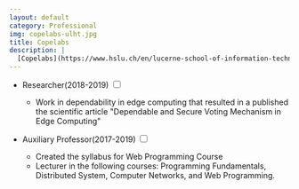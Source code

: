 ```yaml
---
layout: default
category: Professional
img: copelabs-ulht.jpg
title: Copelabs
description: |
  [Copelabs](https://www.hslu.ch/en/lucerne-school-of-information-technology/research/systems-and-software/internet-of-things/) is a research unit of Universidade Lusófona de Humanidades e Tecnologias, originally established as a new unit in Portugal. Copelabs keep pursuing the technology path used to improve the quality of living, via the applicability of cyber-physical interconnected systems, in different contexts (e.g., Smart Cities and Mobility).
---
```


- Researcher<span class="btn-xs">(2018-2019)</span>
  <input type="checkbox" class="read-more-state" id="post-link-1" />
  <label for="post-link-1" class="btn-link btn-xs read-more-trigger"></label>
  <div class="read-more-target">
    <ul>
      <li>Work in dependability in edge computing that resulted in a published the scientific article "Dependable and Secure Voting Mechanism in Edge Computing"</li>
    </ul>
  </div>

- Auxiliary Professor<span class="btn-xs">(2017-2019)</span>
  <input type="checkbox" class="read-more-state" id="post-link-2" />
  <label for="post-link-2" class="btn-link btn-xs read-more-trigger"></label>
  <div class="read-more-target">
    <ul>
      <li>Created the syllabus for Web Programming Course</li>
      <li>Lecturer in the following courses: Programming Fundamentals, Distributed System, Computer Networks, and Web Programming.</li>
    </ul>
  </div>
